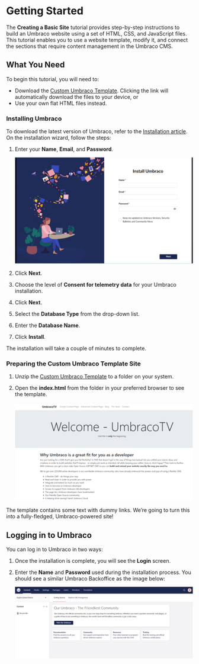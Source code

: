 # Getting Started

The **Creating a Basic Site** tutorial provides step-by-step instructions to build an Umbraco website using a set of HTML, CSS, and JavaScript files. This tutorial enables you to use a website template, modify it, and connect the sections that require content management in the Umbraco CMS.

## **What You Need**

To begin this tutorial, you will need to:

* Download the [Custom Umbraco Template](https://umbra.co/Umbracotemplate). Clicking the link will automatically download the files to your device, or
* Use your own flat HTML files instead.

### Installing Umbraco

To download the latest version of Umbraco, refer to the [Installation article](../../fundamentals/setup/install/). On the installation wizard, follow the steps:

1. Enter your **Name**, **Email**, and **Password**.

    ![Installing Umbraco](images/installing-umbraco.png)
2. Click **Next**.
3. Choose the level of **Consent for telemetry data** for your Umbraco installation.
4. Click **Next**.
5. Select the **Database Type** from the drop-down list.
6. Enter the **Database Name**.
7. Click **Install**.

The installation will take a couple of minutes to complete.

### Preparing the Custom Umbraco Template Site

1. Unzip the [Custom Umbraco Template](https://umbra.co/Umbracotemplate) to a folder on your system.
2. Open the **index.html** from the folder in your preferred browser to see the template.

    ![Default template homepage](images/figure-5-retrospect-template-v8.png)

The template contains some text with dummy links. We’re going to turn this into a fully-fledged, Umbraco-powered site!

## Logging in to Umbraco

You can log in to Umbraco in two ways:

1. Once the installation is complete, you will see the **Login** screen.
2. Enter the **Name** and **Password** used during the installation process. You should see a similar Umbraco Backoffice as the image below:

    ![Umbraco Backoffice](images/backoffice-landing-page.png)
